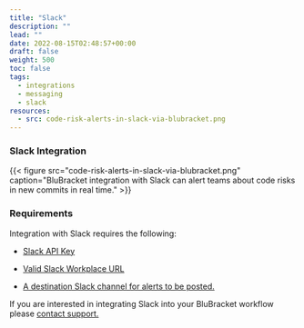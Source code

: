 ```yaml
---
title: "Slack"
description: ""
lead: ""
date: 2022-08-15T02:48:57+00:00
draft: false
weight: 500
toc: false
tags:
  - integrations
  - messaging
  - slack
resources:
  - src: code-risk-alerts-in-slack-via-blubracket.png
---
```


### Slack Integration

{{< figure src="code-risk-alerts-in-slack-via-blubracket.png" caption="BluBracket integration with Slack can alert teams about code risks in new commits in real time." >}}

### Requirements

Integration with Slack requires the following:

* [Slack API Key](https://slack.com/help/articles/215770388-Create-and-regenerate-API-tokens)

* [Valid Slack Workplace URL](https://slack.com/help/articles/221769328-Locate-your-Slack-URL)

* [A destination Slack channel for alerts to be posted.](https://slack.com/integrations)

If you are interested in integrating Slack into your BluBracket workflow please [contact support.](/contact-support/)
